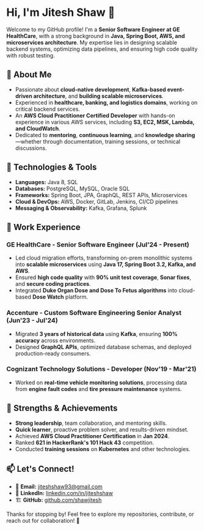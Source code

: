 # Hi, I'm Jitesh Shaw 👋

Welcome to my GitHub profile! I'm a **Senior Software Engineer at GE HealthCare**, with a strong background in **Java, Spring Boot, AWS, and microservices architecture**. My expertise lies in designing scalable backend systems, optimizing data pipelines, and ensuring high code quality with robust testing.

## 🚀 About Me

- Passionate about **cloud-native development**, **Kafka-based event-driven architecture**, and **building scalable microservices**.
- Experienced in **healthcare, banking, and logistics domains**, working on critical backend services.
- An **AWS Cloud Practitioner Certified Developer** with hands-on experience in various AWS services, including **S3, EC2, MSK, Lambda, and CloudWatch**.
- Dedicated to **mentoring**, **continuous learning**, and **knowledge sharing**—whether through documentation, training sessions, or technical discussions.

## 🔧 Technologies & Tools

- **Languages:** Java 8, SQL
- **Databases:** PostgreSQL, MySQL, Oracle SQL
- **Frameworks:** Spring Boot, JPA, GraphQL, REST APIs, Microservices
- **Cloud & DevOps:** AWS, Docker, GitLab, Jenkins, CI/CD pipelines
- **Messaging & Observability:** Kafka, Grafana, Splunk

## 💼 Work Experience

### GE HealthCare - Senior Software Engineer (Jul'24 - Present)
- Led cloud migration efforts, transforming on-prem monolithic systems into **scalable microservices** using **Java 17, Spring Boot 3.2, Kafka, and AWS**.
- Ensured **high code quality** with **90% unit test coverage**, **Sonar fixes**, and **secure coding practices**.
- Integrated **Duke Organ Dose and Dose To Fetus algorithms** into cloud-based **Dose Watch** platform.

### Accenture - Custom Software Engineering Senior Analyst (Jun'23 - Jul'24)
- Migrated **3 years of historical data** using **Kafka**, ensuring **100% accuracy** across environments.
- Designed **GraphQL APIs**, optimized database schemas, and deployed production-ready consumers.

### Cognizant Technology Solutions - Developer (Nov'19 - Mar'21)
- Worked on **real-time vehicle monitoring solutions**, processing data from **engine fault codes** and **tire pressure maintenance** systems.

## 🎯 Strengths & Achievements

- **Strong leadership**, team collaboration, and mentoring skills.
- **Quick learner**, proactive problem solver, and results-driven mindset.
- Achieved **AWS Cloud Practitioner Certification** in **Jan 2024**.
- Ranked **621 in HackerRank's 101 Hack 43** competition.
- Conducted **training sessions** on **Kubernetes** and other technologies.

## 📫 Let's Connect!

- 📧 **Email:** [jiteshshaw93@gmail.com](mailto:jiteshshaw93@gmail.com)
- 💼 **LinkedIn:** [linkedin.com/in/jiteshshaw](https://linkedin.com/in/jiteshshaw)
- 🏗 **GitHub:** [github.com/shawjitesh](https://github.com/shawjitesh)

Thanks for stopping by! Feel free to explore my repositories, contribute, or reach out for collaboration! 🚀
